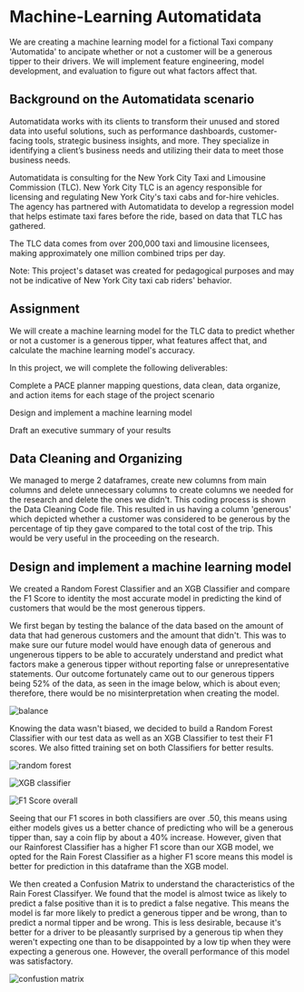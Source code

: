 # Machine-Learning Automatidata
We are creating a machine learning model for a fictional Taxi company 'Automatida' to ancipate whether or not a customer will be a generous tipper to their drivers. We will implement feature engineering, model development, and evaluation to figure out what factors affect that. 
## Background on the Automatidata scenario
Automatidata works with its clients to transform their unused and stored data into useful solutions, such as performance dashboards, customer-facing tools, strategic business insights, and more. They specialize in identifying a client’s business needs and utilizing their data to meet those business needs. 

Automatidata is consulting for the New York City Taxi and Limousine Commission (TLC). New York City TLC is an agency responsible for licensing and regulating New York City's taxi cabs and for-hire vehicles. The agency has partnered with Automatidata to develop a regression model that helps estimate taxi fares before the ride, based on data that TLC has gathered. 

The TLC data comes from over 200,000 taxi and limousine licensees, making approximately one million combined trips per day. 

Note: This project's dataset was created for pedagogical purposes and may not be indicative of New York City taxi cab riders' behavior.

## Assignment
We will create a machine learning model for the TLC data to predict whether or not a customer is a generous tipper, what features affect that, and calculate the machine learning model's accuracy.

In this project, we will complete the following deliverables:

Complete a PACE planner mapping questions, data clean, data organize, and action items for each stage of the project scenario

Design and implement a machine learning model

Draft an executive summary of your results

## Data Cleaning and Organizing
We managed to merge 2 dataframes, create new columns from main columns and delete unnecessary columns to create columns we needed for the research and delete the ones we didn't. This coding process is shown the Data Cleaning Code file. This resulted in us having a column 'generous' which depicted whether a customer was considered to be generous by the percentage of tip they gave compared to the total cost of the trip. This would be very useful in the proceeding on the research.

## Design and implement a machine learning model
We created a Random Forest Classifier and an XGB Classifier and compare the F1 Score to identity the most accurate model in predicting the kind of customers that would be the most generous tippers. 

We first began by testing the balance of the data based on the amount of data that had generous customers and the amount that didn't. This was to make sure our future model would have enough data of generous and ungenerous tippers to be able to accurately understand and predict what factors make a generous tipper without reporting false or unrepresentative statements. Our outcome fortunately came out to our generous tippers being 52% of the data, as seen in the image below, which is about even; therefore, there would be no misinterpretation when creating the model.  

![balance](https://github.com/ElijahAgunbiade/Machine-LearningAutomatidata/assets/173221971/9c7e353e-f528-4cba-a916-2094fc95501b)

Knowing the data wasn't biased, we decided to build a Random Forest Classifier with our test data as well as an XGB Classifier to test their F1 scores. We also fitted training set on both Classifiers for better results.

![random forest](https://github.com/ElijahAgunbiade/Machine-LearningAutomatidata/assets/173221971/9cd55447-5712-4ab5-9566-b9d5a16edebc)

![XGB classifier](https://github.com/ElijahAgunbiade/Machine-LearningAutomatidata/assets/173221971/4a8b9326-db2c-4bbd-b547-39983ba00fcb)

![F1 Score overall](https://github.com/ElijahAgunbiade/Machine-LearningAutomatidata/assets/173221971/306f6029-f2ed-4ead-9e18-e18216d8902a)

Seeing that our F1 scores in both classifiers are over .50, this means using either models gives us a better chance of predicting who will be a generous tipper than, say a coin flip by about a 40% increase. However, given that our Rainforest Classifier has a higher F1 score than our XGB model, we opted for the Rain Forest Classifier as a higher F1 score means this model is better for prediction in this dataframe than the XGB model. 

We then created a Confusion Matrix to understand the characteristics of the Rain Forest Classifyer. We found that the model is almost twice as likely to predict a false positive than it is to predict a false negative. This means the model is far more likely to predict a generous tipper and be wrong, than to predict a normal tipper and be wrong. This is less desirable, because it's better for a driver to be pleasantly surprised by a generous tip when they weren't expecting one than to be disappointed by a low tip when they were expecting a generous one. However, the overall performance of this model was satisfactory.

![confustion matrix](https://github.com/ElijahAgunbiade/Machine-LearningAutomatidata/assets/173221971/b8316abf-2476-47d1-b146-4b7aa2522a70)

